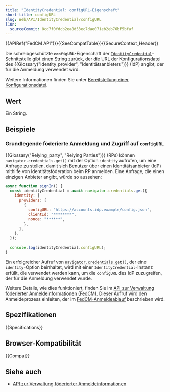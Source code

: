 ```yaml
---
title: "IdentityCredential: configURL-Eigenschaft"
short-title: configURL
slug: Web/API/IdentityCredential/configURL
l10n:
  sourceCommit: 8cd7f0fdcb2ea8d53ec7dae071eb2eb76bf5bfaf
---
```


{{APIRef("FedCM API")}}{{SeeCompatTable}}{{SecureContext_Header}}

Die schreibgeschützte **`configURL`**-Eigenschaft der [`IdentityCredential`](/de/docs/Web/API/IdentityCredential)-Schnittstelle gibt einen String zurück, der die URL der Konfigurationsdatei des {{Glossary("Identity_provider", "Identitätsanbieters")}} (IdP) angibt, der für die Anmeldung verwendet wird.

Weitere Informationen finden Sie unter [Bereitstellung einer Konfigurationsdatei](/de/docs/Web/API/FedCM_API/IDP_integration#provide_a_config_file_and_endpoints).

## Wert

Ein String.

## Beispiele

### Grundlegende föderierte Anmeldung und Zugriff auf `configURL`

{{Glossary("Relying_party", "Relying Parties")}} (RPs) können `navigator.credentials.get()` mit der Option `identity` aufrufen, um eine Anfrage zu stellen, damit sich Benutzer über einen Identitätsanbieter (IdP) mithilfe von Identitätsföderation beim RP anmelden. Eine Anfrage, die einen einzigen Anbieter angibt, würde so aussehen:

```js
async function signIn() {
  const identityCredential = await navigator.credentials.get({
    identity: {
      providers: [
        {
          configURL: "https://accounts.idp.example/config.json",
          clientId: "********",
          nonce: "******",
        },
      ],
    },
  });

  console.log(identityCredential.configURL);
}
```

Ein erfolgreicher Aufruf von [`navigator.credentials.get()`](/de/docs/Web/API/CredentialsContainer/get), der eine `identity`-Option beinhaltet, wird mit einer `IdentityCredential`-Instanz erfüllt, die verwendet werden kann, um die `configURL` des IdP zuzugreifen, der für die Anmeldung verwendet wurde.

Weitere Details, wie dies funktioniert, finden Sie im [API zur Verwaltung föderierter Anmeldeinformationen (FedCM)](/de/docs/Web/API/FedCM_API). Dieser Aufruf wird den Anmeldeprozess einleiten, der im [FedCM-Anmeldeablauf](/de/docs/Web/API/FedCM_API/RP_sign-in#fedcm_sign-in_flow) beschrieben wird.

## Spezifikationen

{{Specifications}}

## Browser-Kompatibilität

{{Compat}}

## Siehe auch

- [API zur Verwaltung föderierter Anmeldeinformationen](https://privacysandbox.google.com/cookies/fedcm)
